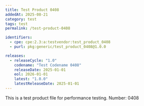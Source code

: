 ```yaml
---
title: Test Product 0408
addedAt: 2025-08-21
category: test
tags: test
permalink: /test-product-0408

identifiers:
  - cpe: cpe:2.3:a:testvendor:test_product_0408
  - purl: pkg:generic/test_product_0408@1.0.0

releases:
  - releaseCycle: "1.0"
    codename: "Test Codename 0408"
    releaseDate: 2025-01-01
    eol: 2026-01-01
    latest: "1.0.0"
    latestReleaseDate: 2025-01-01
---
```


This is a test product file for performance testing. Number: 0408
